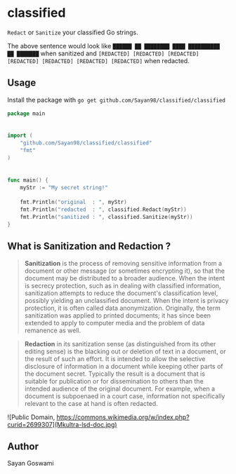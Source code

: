 # classified

`Redact` or `Sanitize` your classified Go strings.

The above sentence would look like `██████ ██ ████████ ████ ██████████ ██ ███████` when sanitized and `[REDACTED] [REDACTED] [REDACTED] [REDACTED] [REDACTED] [REDACTED] [REDACTED]` when redacted.

## Usage
Install the package with `go get github.com/Sayan98/classified/classified`

```go
package main


import (
    "github.com/Sayan98/classified/classified"
    "fmt"
)


func main() {
    myStr := "My secret string!"

    fmt.Println("original  : ", myStr)
    fmt.Println("redacted  : ", classified.Redact(myStr))
    fmt.Println("sanitized : ", classified.Sanitize(myStr))
}
```

## What is Sanitization and Redaction ?

>**Sanitization** is the process of removing sensitive information from a document or other message (or sometimes encrypting it), so that the document may be distributed to a broader audience. When the intent is secrecy protection, such as in dealing with classified information, sanitization attempts to reduce the document's classification level, possibly yielding an unclassified document. When the intent is privacy protection, it is often called data anonymization. Originally, the term sanitization was applied to printed documents; it has since been extended to apply to computer media and the problem of data remanence as well.

>**Redaction** in its sanitization sense (as distinguished from its other editing sense) is the blacking out or deletion of text in a document, or the result of such an effort. It is intended to allow the selective disclosure of information in a document while keeping other parts of the document secret. Typically the result is a document that is suitable for publication or for dissemination to others than the intended audience of the original document. For example, when a document is subpoenaed in a court case, information not specifically relevant to the case at hand is often redacted.

![Public Domain, https://commons.wikimedia.org/w/index.php?curid=2699307](Mkultra-lsd-doc.jpg)

## Author
Sayan Goswami



